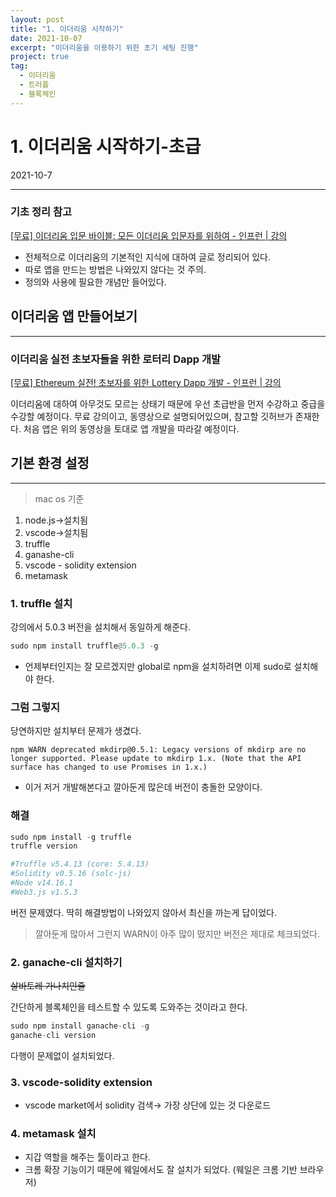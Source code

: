```yaml
---
layout: post
title: "1. 이더리움 시작하기"
date: 2021-10-07
excerpt: "이더리움을 이용하기 위한 초기 세팅 진행"
project: true
tag:
  - 이더리움
  - 트러플
  - 블록체인
---
```


# 1. 이더리움 시작하기-초급

2021-10-7

---

### 기초 정리 참고

[[무료] 이더리움 입문 바이블: 모든 이더리움 입문자를 위하여 - 인프런 | 강의](https://www.inflearn.com/course/ethereum-bible/dashboard)

- 전체적으로 이더리움의 기본적인 지식에 대하여 글로 정리되어 있다.
- 따로 앱을 만드는 방법은 나와있지 않다는 것 주의.
- 정의와 사용에 필요한 개념만 들어있다.

## 이더리움 앱 만들어보기

---

### 이더리움 실전 초보자들을 위한 로터리 Dapp 개발

[[무료] Ethereum 실전! 초보자를 위한 Lottery Dapp 개발 - 인프런 | 강의](https://www.inflearn.com/course/ethereum-dapp/dashboard)

이더리움에 대하여 아무것도 모르는 상태기 때문에 우선 초급반을 먼저 수강하고 중급을 수강할 예정이다. 무료 강의이고, 동영상으로 설명되어있으며, 참고할 깃허브가 존재한다. 처음 앱은 위의 동영상을 토대로 앱 개발을 따라갈 예정이다.

## 기본 환경 설정

---

> mac os 기준

1. node.js→설치됨
2. vscode→설치됨
3. truffle
4. ganashe-cli
5. vscode - solidity extension
6. metamask

### 1. truffle 설치

강의에서 5.0.3 버전을 설치해서 동일하게 해준다.

```python
sudo npm install truffle@5.0.3 -g
```

- 언제부터인지는 잘 모르겠지만 global로 npm을 설치하려면 이제 sudo로 설치해야 한다.

### 그럼 그렇지

당연하지만 설치부터 문제가 생겼다.

```
npm WARN deprecated mkdirp@0.5.1: Legacy versions of mkdirp are no longer supported. Please update to mkdirp 1.x. (Note that the API surface has changed to use Promises in 1.x.)
```

- 이거 저거 개발해본다고 깔아둔게 많은데 버전이 충돌한 모양이다.

### 해결

```python
sudo npm install -g truffle
truffle version

#Truffle v5.4.13 (core: 5.4.13)
#Solidity v0.5.16 (solc-js)
#Node v14.16.1
#Web3.js v1.5.3
```

버전 문제였다. 딱히 해결방법이 나와있지 않아서 최신을 까는게 답이었다.

> 깔아둔게 많아서 그런지 WARN이 아주 많이 떴지만 버전은 제대로 체크되었다.

### 2. ganache-cli 설치하기

~~살바토레 가나치인줄~~

간단하게 블록체인을 테스트할 수 있도록 도와주는 것이라고 한다.

```python
sudo npm install ganache-cli -g
ganache-cli version
```

다행이 문제없이 설치되었다.

### 3. vscode-solidity extension

- vscode market에서 solidity 검색→ 가장 상단에 있는 것 다운로드

### 4. metamask 설치

- 지갑 역할을 해주는 툴이라고 한다.
- 크롬 확장 기능이기 때문에 웨일에서도 잘 설치가 되었다. (웨일은 크롬 기반 브라우저)
